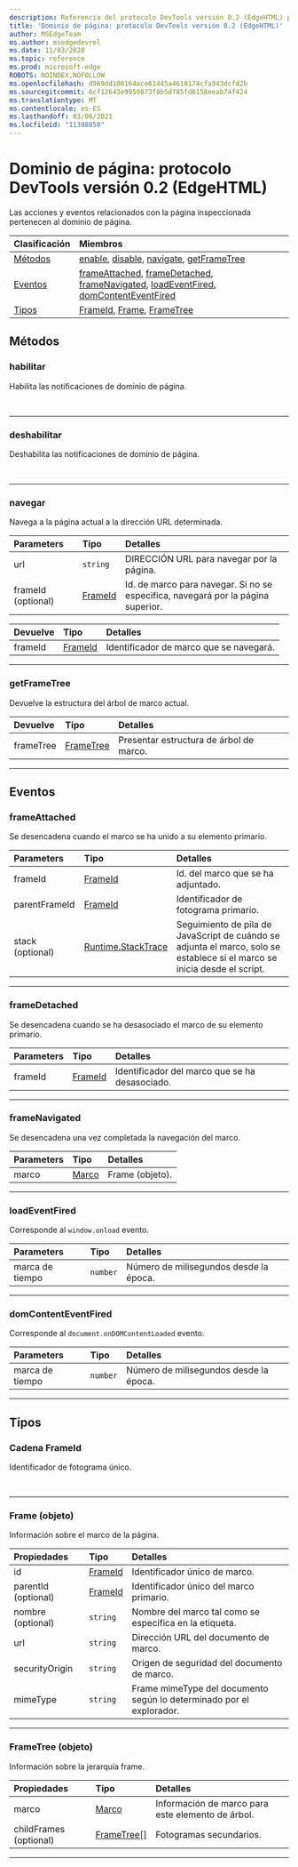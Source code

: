 ```yaml
---
description: Referencia del protocolo DevTools versión 0.2 (EdgeHTML) para el dominio de página. Las acciones y eventos relacionados con la página inspeccionada pertenecen al dominio de página.
title: 'Dominio de página: protocolo DevTools versión 0.2 (EdgeHTML)'
author: MSEdgeTeam
ms.author: msedgedevrel
ms.date: 11/03/2020
ms.topic: reference
ms.prod: microsoft-edge
ROBOTS: NOINDEX,NOFOLLOW
ms.openlocfilehash: d969dd100164ace61445a4618174cfa943dcfd2b
ms.sourcegitcommit: 6cf12643e9959873f8b5d785fd6158eeab74f424
ms.translationtype: MT
ms.contentlocale: es-ES
ms.lasthandoff: 03/06/2021
ms.locfileid: "11398850"
---
```

# <a name="page-domain---devtools-protocol-version-02-edgehtml"></a>Dominio de página: protocolo DevTools versión 0.2 (EdgeHTML)  

Las acciones y eventos relacionados con la página inspeccionada pertenecen al dominio de página.  

| Clasificación | Miembros |  
|:--- |:--- |  
| [Métodos](#methods) | [enable](#enable), [disable](#disable), [navigate](#navigate), [getFrameTree](#getframetree) |  
| [Eventos](#events) | [frameAttached](#frameattached), [frameDetached](#framedetached), [frameNavigated](#framenavigated), [loadEventFired](#loadeventfired), [domContentEventFired](#domcontenteventfired) |  
| [Tipos](#types) | [FrameId](#frameid), [Frame](#frame), [FrameTree](#frametree) |  

## <a name="methods"></a>Métodos  

### <a name="enable"></a>habilitar  

Habilita las notificaciones de dominio de página.  

&nbsp;  

---  

### <a name="disable"></a>deshabilitar   

Deshabilita las notificaciones de dominio de página.  

&nbsp;  

---  

### <a name="navigate"></a>navegar  

Navega a la página actual a la dirección URL determinada.  

| Parameters | Tipo | Detalles |  
|:--- |:--- |:--- |  
| url | `string` | DIRECCIÓN URL para navegar por la página. |  
| frameId \(optional\) | [FrameId](#frameid) | Id. de marco para navegar.  Si no se especifica, navegará por la página superior. |  

| Devuelve | Tipo | Detalles |  
|:--- |:--- |:--- |  
| frameId | [FrameId](#frameid) | Identificador de marco que se navegará. |  

---  

### <a name="getframetree"></a>getFrameTree  

Devuelve la estructura del árbol de marco actual.  

| Devuelve | Tipo | Detalles |  
|:--- |:--- |:--- |  
| frameTree | [FrameTree](#frametree) | Presentar estructura de árbol de marco. |  

---  

## <a name="events"></a>Eventos  

### <a name="frameattached"></a>frameAttached  

Se desencadena cuando el marco se ha unido a su elemento primario.  

| Parameters | Tipo | Detalles |  
|:--- |:--- |:--- |  
| frameId | [FrameId](#frameid) | Id. del marco que se ha adjuntado. |  
| parentFrameId | [FrameId](#frameid) | Identificador de fotograma primario. |  
| stack \(optional\) | [Runtime.StackTrace](./runtime.md#stacktrace) | Seguimiento de pila de JavaScript de cuándo se adjunta el marco, solo se establece si el marco se inicia desde el script. |  

---  

### <a name="framedetached"></a>frameDetached  

Se desencadena cuando se ha desasociado el marco de su elemento primario.  

| Parameters | Tipo | Detalles |  
|:--- |:--- |:--- |  
| frameId | [FrameId](#frameid) | Identificador del marco que se ha desasociado. |  

---  

### <a name="framenavigated"></a>frameNavigated  

Se desencadena una vez completada la navegación del marco.  

| Parameters | Tipo | Detalles |  
|:--- |:--- |:--- |  
| marco | [Marco](#frame) | Frame (objeto). |  

---  

### <a name="loadeventfired"></a>loadEventFired  

Corresponde al `window.onload` evento.  

| Parameters | Tipo | Detalles |  
|:--- |:--- |:--- |  
| marca de tiempo | `number` | Número de milisegundos desde la época. |  

---  

### <a name="domcontenteventfired"></a>domContentEventFired  

Corresponde al `document.onDOMContentLoaded` evento.  

| Parameters | Tipo | Detalles |  
|:--- |:--- |:--- |  
| marca de tiempo | `number` | Número de milisegundos desde la época. |  

---  

## <a name="types"></a>Tipos  

### <a name="frameid-string"></a>Cadena FrameId  

<a name="frameid"></a>  

Identificador de fotograma único.  

&nbsp;  

---  

### <a name="frame-object"></a>Frame (objeto)  

<a name="frame"></a>  

Información sobre el marco de la página.  

| Propiedades | Tipo | Detalles |  
|:--- |:--- |:--- |  
| id | [FrameId](#frameid) | Identificador único de marco. |  
| parentId \(optional\) | [FrameId](#frameid) | Identificador único del marco primario. |  
| nombre \(optional\) | `string` | Nombre del marco tal como se especifica en la etiqueta. |  
| url | `string` | Dirección URL del documento de marco. |  
| securityOrigin | `string` | Origen de seguridad del documento de marco. |  
| mimeType | `string` | Frame mimeType del documento según lo determinado por el explorador. |  

---  

### <a name="frametree-object"></a>FrameTree (objeto)  

<a name="frametree"></a>  

Información sobre la jerarquía frame.  

| Propiedades | Tipo | Detalles |  
|:--- |:--- |:--- |  
| marco | [Marco](#frame) | Información de marco para este elemento de árbol. |  
| childFrames \(optional\) | [FrameTree[]](#frametree) | Fotogramas secundarios. |  

---  
